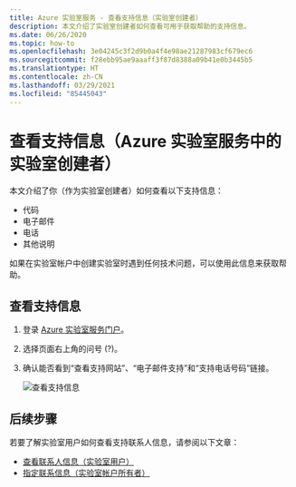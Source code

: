 ```yaml
---
title: Azure 实验室服务 - 查看支持信息（实验室创建者）
description: 本文介绍了实验室创建者如何查看可用于获取帮助的支持信息。
ms.date: 06/26/2020
ms.topic: how-to
ms.openlocfilehash: 3e04245c3f2d9b0a4f4e98ae21287983cf679ec6
ms.sourcegitcommit: f28ebb95ae9aaaff3f87d8388a09b41e0b3445b5
ms.translationtype: HT
ms.contentlocale: zh-CN
ms.lasthandoff: 03/29/2021
ms.locfileid: "85445043"
---
```

# <a name="view-support-information-lab-creator-in-azure-lab-services"></a>查看支持信息（Azure 实验室服务中的实验室创建者）
本文介绍了你（作为实验室创建者）如何查看以下支持信息：

- 代码
- 电子邮件
- 电话
- 其他说明

如果在实验室帐户中创建实验室时遇到任何技术问题，可以使用此信息来获取帮助。

 
## <a name="view-support-information"></a>查看支持信息
1. 登录 [Azure 实验室服务门户](https://labs.azure.com)。
2. 选择页面右上角的问号 (?)。 
3. 确认能否看到“查看支持网站”、“电子邮件支持”和“支持电话号码”链接。

    ![查看支持信息](./media/lab-creator-support-information/support-information.png)

## <a name="next-steps"></a>后续步骤
若要了解实验室用户如何查看支持联系人信息，请参阅以下文章：

- [查看联系人信息（实验室用户）](lab-user-support-information.md)
- [指定联系信息（实验室帐户所有者）](lab-account-owner-support-information.md)
